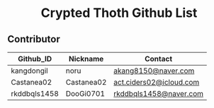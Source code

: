 <img href="images/logo.png">
<h1 align="center">Crypted Thoth Github List</h1>
<h2>Contributor</h2>
<table>
    <thead>
        <tr>
            <th>Github_ID</th>
            <th>Nickname</th>
            <th>Contact</th>
        </tr>
    </thead>
    <tbody>
        <tr>
            <td>kangdongil</td>
            <td>noru</td>
            <td>
                <a href="https://github.com/cryptedThoth">
                    akang8150@naver.com
                </a>
            </td>
        </tr>
         <tr>
            <td>Castanea02</td>
            <td>Castanea02</td>
            <td>
                <a href="https://github.com/cryptedThoth">
                    act.ciders02@icloud.com
                </a>
            </td>
        </tr>
         <tr>
            <td>rkddbqls1458</td>
            <td>DooGi0701</td>
            <td>
                <a href="https://github.com/cryptedThoth">
                    rkddbqls1458@naver.com
                </a>
            </td>
        </tr>
    </tbody>
</table>
